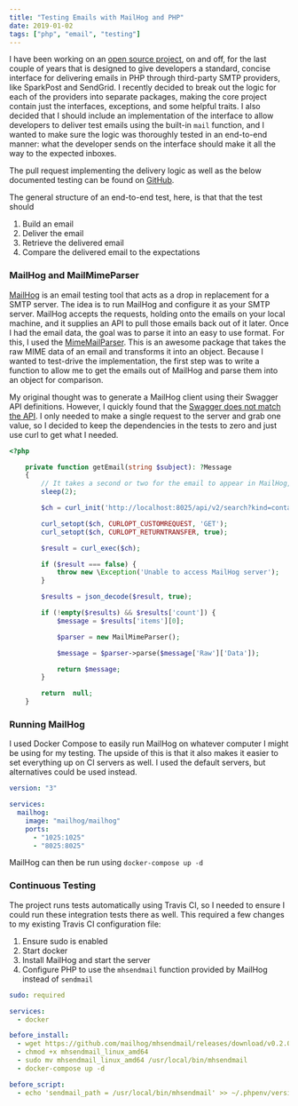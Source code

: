 ```yaml
---
title: "Testing Emails with MailHog and PHP"
date: 2019-01-02
tags: ["php", "email", "testing"]
---
```


I have been working on an [open source project](https://quartzy.github.io/courier), on and off, for the last couple of years that is designed to give
developers a standard, concise interface for delivering emails in PHP through third-party SMTP providers, like SparkPost and
SendGrid. I recently decided to break out the logic for each of the providers into separate packages, making the core
project contain just the interfaces, exceptions, and some helpful traits. I also decided that I should include an
implementation of the interface to allow developers to deliver test emails using the built-in `mail` function, and I wanted
to make sure the logic was thoroughly tested in an end-to-end manner: what the developer sends on the interface should
make it all the way to the expected inboxes. 

The pull request implementing the delivery logic as well as the below documented testing can be found on [GitHub](https://github.com/quartzy/courier/pull/33).

The general structure of an end-to-end test, here, is that that the test should

1. Build an email
1. Deliver the email
1. Retrieve the delivered email
1. Compare the delivered email to the expectations

### MailHog and MailMimeParser

[MailHog](https://github.com/mailhog/MailHog) is an email testing tool that acts as a drop in replacement for a SMTP
server. The idea is to run MailHog and configure it as your SMTP server. MailHog accepts the
requests, holding onto the emails on your local machine, and it supplies an API to pull those emails back out of it
later. Once I had the email data, the goal was to parse it into an easy to use format. For this, I used the 
[MimeMailParser](https://github.com/zbateson/mail-mime-parser). This is an awesome package that takes the raw MIME
data of an email and transforms it into an object. Because I wanted to test-drive the implementation, the first step
was to write a function to allow me to get the emails out of MailHog and parse them into an object for comparison.

My original thought was to generate a MailHog client using their Swagger API definitions. However, I quickly found
that the [Swagger does not match the API](https://github.com/mailhog/MailHog/issues/233). I only needed
to make a single request to the server and grab one value, so I decided to keep the dependencies in the tests to zero
and just use curl to get what I needed.

```php
<?php

    private function getEmail(string $subject): ?Message
    {
        // It takes a second or two for the email to appear in MailHog, so this is just a simple solution that has worked for me
        sleep(2);

        $ch = curl_init('http://localhost:8025/api/v2/search?kind=containing&query=' . urlencode($subject));

        curl_setopt($ch, CURLOPT_CUSTOMREQUEST, 'GET');
        curl_setopt($ch, CURLOPT_RETURNTRANSFER, true);

        $result = curl_exec($ch);

        if ($result === false) {
            throw new \Exception('Unable to access MailHog server');
        }

        $results = json_decode($result, true);

        if (!empty($results) && $results['count']) {
            $message = $results['items'][0];

            $parser = new MailMimeParser();

            $message = $parser->parse($message['Raw']['Data']);

            return $message;
        }

        return  null;
    }
```

### Running MailHog

I used Docker Compose to easily run MailHog on whatever computer I might be using for my testing. The upside of this
is that it also makes it easier to set everything up on CI servers as well. I used the default servers, but alternatives
could be used instead.

```yaml
version: "3"

services:
  mailhog:
    image: "mailhog/mailhog"
    ports:
      - "1025:1025"
      - "8025:8025"
```

MailHog can then be run using `docker-compose up -d`

### Continuous Testing

The project runs tests automatically using Travis CI, so I needed to ensure I could run these integration tests
there as well. This required a few changes to my existing Travis CI configuration file:

1. Ensure sudo is enabled
1. Start docker
1. Install MailHog and start the server
1. Configure PHP to use the `mhsendmail` function provided by MailHog instead of `sendmail`

```yaml
sudo: required

services:
  - docker

before_install:
  - wget https://github.com/mailhog/mhsendmail/releases/download/v0.2.0/mhsendmail_linux_amd64
  - chmod +x mhsendmail_linux_amd64
  - sudo mv mhsendmail_linux_amd64 /usr/local/bin/mhsendmail
  - docker-compose up -d

before_script:
  - echo 'sendmail_path = /usr/local/bin/mhsendmail' >> ~/.phpenv/versions/$(phpenv version-name)/etc/conf.d/travis.ini
```
